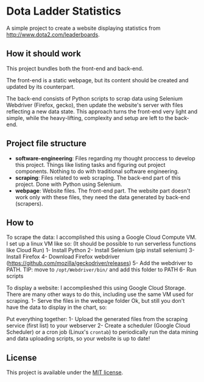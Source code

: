 Dota Ladder Statistics
======================

A simple project to create a website displaying statistics from http://www.dota2.com/leaderboards.

How it should work
----------------------
This project bundles both the front-end and back-end. 

The front-end is a static webpage, but its content should be created and updated by its counterpart.

The back-end consists of Python scripts to scrap data using Selenium Webdriver (Firefox, gecko), 
then update the website's server with files reflecting a new data state.
This approach turns the front-end very light and simple, while the heavy-lifting,
complexity and setup are left to the back-end.

Project file structure
----------------------
- **software-engineering**: Files regarding my thought proccess to develop this project. 
Things like listing tasks and figuring out project components. Nothing to do with traditional software engineering.
- **scraping**: Files related to web scraping. The back-end part of this project. Done with Python using Selenium.
- **webpage**: Website files. The front-end part. The website part doesn't work only with these files, they need
the data generated by back-end (scrapers).

How to
---------------------
To scrape the data:
I accomplished this using a Google Cloud Compute VM. I set up a linux VM like so:
(It should be possible to run serverless functions like Cloud Run)
1- Install Python
2- Install Selenium (pip install selenium)
3- Install Firefox
4- Download Firefox webdriver (https://github.com/mozilla/geckodriver/releases)
5- Add the webdriver to PATH. TIP: move to `/opt/Webdriver/bin/` and add this folder to PATH
6- Run scripts

To display a website:
I accomplieshed this using Google Cloud Storage. There are many other ways to do this, including use the same VM used for scraping.
1- Serve the files in the webpage folder
Ok, but still you don't have the data to display in the chart, so:

Put everything together:
1- Upload the generated files from the scraping service (first list) to your webserver
2- Create a scheduler (Google Cloud Scheduler) or a cron job (Linux's `crontab`) to
periodically run the data mining and data uploading scripts, so your website is up to date!

License
---------------------
This project is available under the [MIT license](https://opensource.org/licenses/MIT).